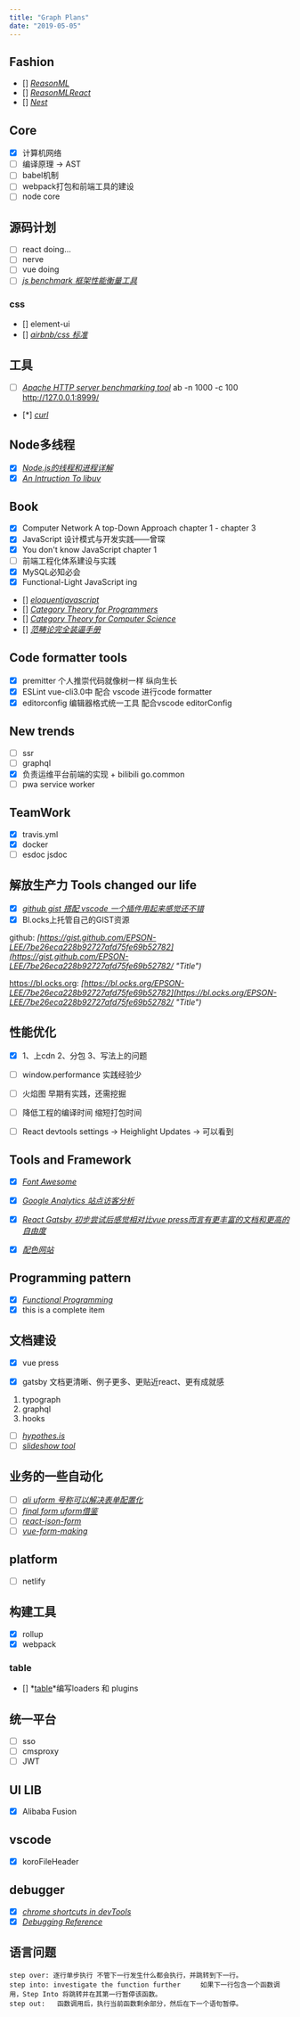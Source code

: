 ```yaml
---
title: "Graph Plans"
date: "2019-05-05"
---
```


## Fashion

- [] *[ReasonML](https://curl.haxx.se/)*
- [] *[ReasonMLReact](https://reasonml.github.io/reason-react//)*
- [] *[Nest](https://docs.nestjs.com/)*

## Core

- [x] 计算机网络
- [ ] 编译原理 -> AST
- [ ] babel机制
- [ ] webpack打包和前端工具的建设
- [ ] node core

## 源码计划

- [ ] react doing...
- [ ] nerve
- [ ] vue doing
- [ ] *[js benchmark 框架性能衡量工具](https://curl.haxx.se/)*

### css
- [] element-ui
- [] *[airbnb/css 标准](https://github.com/Zhangjd/css-style-guide)*

## 工具

- [ ] *[Apache HTTP server benchmarking tool](http://httpd.apache.org/docs/2.0/programs/ab.html)* ab -n 1000 -c 100  http://127.0.0.1:8999/
- [*] *[curl](https://curl.haxx.se/)*

## Node多线程

- [x] *[Node.js的线程和进程详解](https://github.com/xiongwilee/blog/issues/9)*
- [x] *[An Intruction To libuv](http://luohaha.github.io/Chinese-uvbook/index.html)*

## Book

- [x] Computer Network A top-Down Approach chapter 1 - chapter 3
- [x] JavaScript 设计模式与开发实践——曾琛
- [x] You don't know JavaScript chapter 1
- [ ] 前端工程化体系建设与实践
- [x] MySQL必知必会
- [x] Functional-Light JavaScript ing

- [] *[eloquentjavascript](http://eloquentjavascript.net)*
- [] *[Category Theory for Programmers](https://bartoszmilewski.com/2014/10/28/category-theory-for-programmers-the-preface/)*
- [] *[Category Theory for Computer Science](http://www.tac.mta.ca/tac/reprints/articles/22/tr22abs.html)*
- [] *[范畴论完全装逼手册](https://blog.oyanglul.us/grokking-monad/part1)*

## Code formatter tools

- [x] premitter 个人推崇代码就像树一样 纵向生长
- [x] ESLint vue-cli3.0中 配合 vscode 进行code formatter
- [x] editorconfig 编辑器格式统一工具 配合vscode editorConfig

## New trends

- [ ] ssr
- [ ] graphql
- [x] 负责运维平台前端的实现 + bilibili go.common
- [ ] pwa service worker

## TeamWork

- [x] travis.yml
- [x] docker
- [ ] esdoc jsdoc

## 解放生产力 Tools changed our life

- [x] *[github gist 搭配 vscode 一个插件用起来感觉还不错](https://link.zhihu.com/?target=http%3A//www.labnol.org/internet/github-gist-tutorial/28499/ "Title")*
- [x] Bl.ocks上托管自己的GIST资源

github: *[https://gist.github.com/EPSON-LEE/7be26eca228b92727afd75fe69b52782](https://gist.github.com/EPSON-LEE/7be26eca228b92727afd75fe69b52782/ "Title")*

https://bl.ocks.org: *[https://bl.ocks.org/EPSON-LEE/7be26eca228b92727afd75fe69b52782](https://bl.ocks.org/EPSON-LEE/7be26eca228b92727afd75fe69b52782/ "Title")*
## 性能优化

- [x] 1、上cdn 2、分包 3、写法上的问题 
- [ ] window.performance 实践经验少
- [ ] 火焰图 早期有实践，还需挖掘
- [ ] 降低工程的编译时间 缩短打包时间

- [ ] React devtools settings -> Heighlight Updates -> 可以看到

## Tools and Framework

- [x] *[Font Awesome](https://fontawesome.com/start "Title")*

- [x] *[Google Analytics 站点访客分析](https://analytics.google.com/analytics/web/?authuser=1##/report/bf-overview/a136686458w197036174p191943216 "Title")*

- [x] *[React Gatsby 初步尝试后感觉相对比vue press而言有更丰富的文档和更高的自由度](https://www.gatsbyjs.org "Title")*

- [x] *[配色网站](https://coolors.co/ "Title")*

## Programming pattern

- [x] *[Functional Programming](https://github.com/stoeffel/awesome-fp-js "Title")*
- [x] this is a complete item

## 文档建设

- [x] vue press

- [x] gatsby 文档更清晰、例子更多、更贴近react、更有成就感
1. typograph
1. graphql
1. hooks

- [ ] *[hypothes.is](https://web.hypothes.is/)*
- [ ] *[slideshow tool](https://github.com/gnab/remark)*

## 业务的一些自动化

- [ ] *[ali uform 号称可以解决表单配置化](https://github.com/alibaba/uform)*
- [ ] *[final form uform借鉴](https://github.com/final-form/final-form)*
- [ ] *[react-json-form](https://github.com/mozilla-services/react-jsonschema-form)*
- [ ] *[vue-form-making](http://tools.xiaoyaoji.cn/form/#/price)*

## platform

- [ ] netlify

## 构建工具

- [x] rollup
- [x] webpack

### table
- [] *[table](https://github.com/webpack/tapable)*编写loaders 和 plugins

## 统一平台

- [ ] sso
- [ ] cmsproxy
- [ ] JWT

## 

## UI LIB

- [x] Alibaba Fusion

## vscode
- [x] koroFileHeader

## debugger

- [x] *[chrome shortcuts in devTools](https://developers.google.com/web/tools/chrome-devtools/shortcuts)* 
- [x] *[Debugging Reference](https://developers.google.com/web/tools/chrome-devtools/javascript/reference?hl=zh-cn#stepping)*

## 语言问题
```
step over: 逐行单步执行 不管下一行发生什么都会执行，并跳转到下一行。
step into: investigate the function further 	如果下一行包含一个函数调用，Step Into 将跳转并在其第一行暂停该函数。
step out: 	函数调用后，执行当前函数剩余部分，然后在下一个语句暂停。

```
